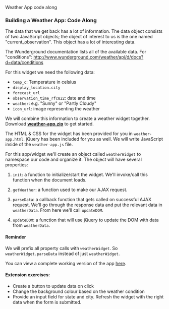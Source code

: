 Weather App code along
### Building a Weather App: Code Along

The data that we get back has a lot of information. The data object consists of two JavaScript objects; the object of interest to us is the one named "current_observation". This object has a lot of interesting data.

The Wunderground documentation lists all of the available data. For "conditions": http://www.wunderground.com/weather/api/d/docs?d=data/conditions

For this widget we need the following data:

* `temp_c`: Temperature in celsius
* `display_location.city`
* `forecast_url`
* `observation_time_rfc822`: date and time
* `weather`: e.g. "Sunny" or "Partly Cloudy"
* `icon_url`: image representing the weather


We will combine this information to create a weather widget together. Download **[weather-app.zip](https://hychalknotes.s3.amazonaws.com/weather-app.zip)** to get started.

The HTML & CSS for the widget has been provided for you in `weather-app.html`. jQuery has been included for you as well. We will write JavaScript inside of the `weather-app.js` file.
 
For this app/widget we'll create an object called `weatherWidget` to namespace our code and organize it. The object will have several properties:

1. `init`: a function to initialize/start the widget. We'll invoke/call this function when the document loads.

2. `getWeather`: a function used to make our AJAX request.

3. `parseData`: a callback function that gets called on successful AJAX request. We'll go through the response data and put the relevant data in `weatherData`. From here we'll call `updateDOM`.

4. `updateDOM`: a function that will use jQuery to update the DOM with data from `weatherData`.

#### Reminder
We will prefix all property calls with `weatherWidget`. So `weatherWidget.parseData` instead of just `weatherWidget`.

You can view a complete working version of the app [here](https://hychalknotes.s3.amazonaws.com/weather-app-answer.zip).

#### Extension exercises:

* Create a button to update data on click
* Change the background colour based on the weather condition
* Provide an input field for state and city. Refresh the widget with the right data when the form is submitted.